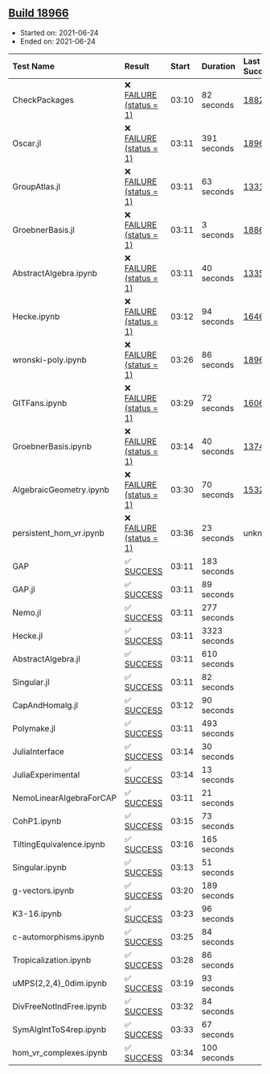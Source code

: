 ## [Build 18966](https://oscarci.mathematik.uni-kl.de/job/oscar/18966/)

* Started on: 2021-06-24
* Ended on: 2021-06-24

| Test Name    | Result | Start | Duration | Last Success | First Failure |
|:-------------|:-------|:------|:---------|:-------------|:--------------|
| CheckPackages | ❌ [FAILURE (status = 1)](https://oscarci.mathematik.uni-kl.de/job/oscar/18966/artifact/logs/build-18966/CheckPackages.log) | 03:10 | 82 seconds | [18822](https://oscarci.mathematik.uni-kl.de/job/oscar/18822/) | [18823](https://oscarci.mathematik.uni-kl.de/job/oscar/18823/) |
| Oscar.jl | ❌ [FAILURE (status = 1)](https://oscarci.mathematik.uni-kl.de/job/oscar/18966/artifact/logs/build-18966/Oscar.jl.log) | 03:11 | 391 seconds | [18965](https://oscarci.mathematik.uni-kl.de/job/oscar/18965/) | [18966](https://oscarci.mathematik.uni-kl.de/job/oscar/18966/) |
| GroupAtlas.jl | ❌ [FAILURE (status = 1)](https://oscarci.mathematik.uni-kl.de/job/oscar/18966/artifact/logs/build-18966/GroupAtlas.jl.log) | 03:11 | 63 seconds | [13311](https://oscarci.mathematik.uni-kl.de/job/oscar/13311/) | [13312](https://oscarci.mathematik.uni-kl.de/job/oscar/13312/) |
| GroebnerBasis.jl | ❌ [FAILURE (status = 1)](https://oscarci.mathematik.uni-kl.de/job/oscar/18966/artifact/logs/build-18966/GroebnerBasis.jl.log) | 03:11 | 3 seconds | [18864](https://oscarci.mathematik.uni-kl.de/job/oscar/18864/) | [18865](https://oscarci.mathematik.uni-kl.de/job/oscar/18865/) |
| AbstractAlgebra.ipynb | ❌ [FAILURE (status = 1)](https://oscarci.mathematik.uni-kl.de/job/oscar/18966/artifact/logs/build-18966/AbstractAlgebra.ipynb.log) | 03:11 | 40 seconds | [13355](https://oscarci.mathematik.uni-kl.de/job/oscar/13355/) | [13356](https://oscarci.mathematik.uni-kl.de/job/oscar/13356/) |
| Hecke.ipynb | ❌ [FAILURE (status = 1)](https://oscarci.mathematik.uni-kl.de/job/oscar/18966/artifact/logs/build-18966/Hecke.ipynb.log) | 03:12 | 94 seconds | [16463](https://oscarci.mathematik.uni-kl.de/job/oscar/16463/) | [16464](https://oscarci.mathematik.uni-kl.de/job/oscar/16464/) |
| wronski-poly.ipynb | ❌ [FAILURE (status = 1)](https://oscarci.mathematik.uni-kl.de/job/oscar/18966/artifact/logs/build-18966/wronski-poly.ipynb.log) | 03:26 | 86 seconds | [18965](https://oscarci.mathematik.uni-kl.de/job/oscar/18965/) | [18966](https://oscarci.mathematik.uni-kl.de/job/oscar/18966/) |
| GITFans.ipynb | ❌ [FAILURE (status = 1)](https://oscarci.mathematik.uni-kl.de/job/oscar/18966/artifact/logs/build-18966/GITFans.ipynb.log) | 03:29 | 72 seconds | [16068](https://oscarci.mathematik.uni-kl.de/job/oscar/16068/) | [16069](https://oscarci.mathematik.uni-kl.de/job/oscar/16069/) |
| GroebnerBasis.ipynb | ❌ [FAILURE (status = 1)](https://oscarci.mathematik.uni-kl.de/job/oscar/18966/artifact/logs/build-18966/GroebnerBasis.ipynb.log) | 03:14 | 40 seconds | [13748](https://oscarci.mathematik.uni-kl.de/job/oscar/13748/) | [13749](https://oscarci.mathematik.uni-kl.de/job/oscar/13749/) |
| AlgebraicGeometry.ipynb | ❌ [FAILURE (status = 1)](https://oscarci.mathematik.uni-kl.de/job/oscar/18966/artifact/logs/build-18966/AlgebraicGeometry.ipynb.log) | 03:30 | 70 seconds | [15322](https://oscarci.mathematik.uni-kl.de/job/oscar/15322/) | [15323](https://oscarci.mathematik.uni-kl.de/job/oscar/15323/) |
| persistent_hom_vr.ipynb | ❌ [FAILURE (status = 1)](https://oscarci.mathematik.uni-kl.de/job/oscar/18966/artifact/logs/build-18966/persistent_hom_vr.ipynb.log) | 03:36 | 23 seconds | unknown | unknown |
| GAP | ✅ [SUCCESS](https://oscarci.mathematik.uni-kl.de/job/oscar/18966/artifact/logs/build-18966/GAP.log) | 03:11 | 183 seconds |  |  |
| GAP.jl | ✅ [SUCCESS](https://oscarci.mathematik.uni-kl.de/job/oscar/18966/artifact/logs/build-18966/GAP.jl.log) | 03:11 | 89 seconds |  |  |
| Nemo.jl | ✅ [SUCCESS](https://oscarci.mathematik.uni-kl.de/job/oscar/18966/artifact/logs/build-18966/Nemo.jl.log) | 03:11 | 277 seconds |  |  |
| Hecke.jl | ✅ [SUCCESS](https://oscarci.mathematik.uni-kl.de/job/oscar/18966/artifact/logs/build-18966/Hecke.jl.log) | 03:11 | 3323 seconds |  |  |
| AbstractAlgebra.jl | ✅ [SUCCESS](https://oscarci.mathematik.uni-kl.de/job/oscar/18966/artifact/logs/build-18966/AbstractAlgebra.jl.log) | 03:11 | 610 seconds |  |  |
| Singular.jl | ✅ [SUCCESS](https://oscarci.mathematik.uni-kl.de/job/oscar/18966/artifact/logs/build-18966/Singular.jl.log) | 03:11 | 82 seconds |  |  |
| CapAndHomalg.jl | ✅ [SUCCESS](https://oscarci.mathematik.uni-kl.de/job/oscar/18966/artifact/logs/build-18966/CapAndHomalg.jl.log) | 03:12 | 90 seconds |  |  |
| Polymake.jl | ✅ [SUCCESS](https://oscarci.mathematik.uni-kl.de/job/oscar/18966/artifact/logs/build-18966/Polymake.jl.log) | 03:11 | 493 seconds |  |  |
| JuliaInterface | ✅ [SUCCESS](https://oscarci.mathematik.uni-kl.de/job/oscar/18966/artifact/logs/build-18966/JuliaInterface.log) | 03:14 | 30 seconds |  |  |
| JuliaExperimental | ✅ [SUCCESS](https://oscarci.mathematik.uni-kl.de/job/oscar/18966/artifact/logs/build-18966/JuliaExperimental.log) | 03:14 | 13 seconds |  |  |
| NemoLinearAlgebraForCAP | ✅ [SUCCESS](https://oscarci.mathematik.uni-kl.de/job/oscar/18966/artifact/logs/build-18966/NemoLinearAlgebraForCAP.log) | 03:11 | 21 seconds |  |  |
| CohP1.ipynb | ✅ [SUCCESS](https://oscarci.mathematik.uni-kl.de/job/oscar/18966/artifact/logs/build-18966/CohP1.ipynb.log) | 03:15 | 73 seconds |  |  |
| TiltingEquivalence.ipynb | ✅ [SUCCESS](https://oscarci.mathematik.uni-kl.de/job/oscar/18966/artifact/logs/build-18966/TiltingEquivalence.ipynb.log) | 03:16 | 165 seconds |  |  |
| Singular.ipynb | ✅ [SUCCESS](https://oscarci.mathematik.uni-kl.de/job/oscar/18966/artifact/logs/build-18966/Singular.ipynb.log) | 03:13 | 51 seconds |  |  |
| g-vectors.ipynb | ✅ [SUCCESS](https://oscarci.mathematik.uni-kl.de/job/oscar/18966/artifact/logs/build-18966/g-vectors.ipynb.log) | 03:20 | 189 seconds |  |  |
| K3-16.ipynb | ✅ [SUCCESS](https://oscarci.mathematik.uni-kl.de/job/oscar/18966/artifact/logs/build-18966/K3-16.ipynb.log) | 03:23 | 96 seconds |  |  |
| c-automorphisms.ipynb | ✅ [SUCCESS](https://oscarci.mathematik.uni-kl.de/job/oscar/18966/artifact/logs/build-18966/c-automorphisms.ipynb.log) | 03:25 | 84 seconds |  |  |
| Tropicalization.ipynb | ✅ [SUCCESS](https://oscarci.mathematik.uni-kl.de/job/oscar/18966/artifact/logs/build-18966/Tropicalization.ipynb.log) | 03:28 | 86 seconds |  |  |
| uMPS(2,2,4)_0dim.ipynb | ✅ [SUCCESS](https://oscarci.mathematik.uni-kl.de/job/oscar/18966/artifact/logs/build-18966/uMPS-2-2-4-_0dim.ipynb.log) | 03:19 | 93 seconds |  |  |
| DivFreeNotIndFree.ipynb | ✅ [SUCCESS](https://oscarci.mathematik.uni-kl.de/job/oscar/18966/artifact/logs/build-18966/DivFreeNotIndFree.ipynb.log) | 03:32 | 84 seconds |  |  |
| SymAlgIntToS4rep.ipynb | ✅ [SUCCESS](https://oscarci.mathematik.uni-kl.de/job/oscar/18966/artifact/logs/build-18966/SymAlgIntToS4rep.ipynb.log) | 03:33 | 67 seconds |  |  |
| hom_vr_complexes.ipynb | ✅ [SUCCESS](https://oscarci.mathematik.uni-kl.de/job/oscar/18966/artifact/logs/build-18966/hom_vr_complexes.ipynb.log) | 03:34 | 100 seconds |  |  |
